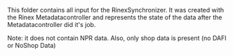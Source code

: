 This folder contains all input for the RinexSynchronizer. It
was created with the Rinex Metadatacontroller and represents
the state of the data after the Metadatacontroller did it's job.

Note: it does not contain NPR data. Also, only shop data
is present (no DAFI or NoShop Data)

